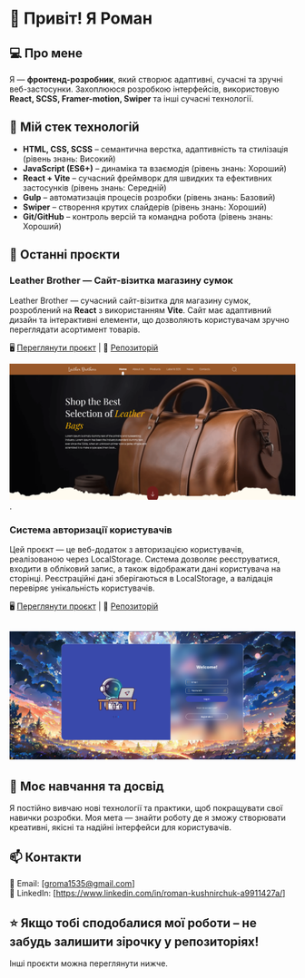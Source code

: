 # 👋 Привіт! Я Роман

## 💻 Про мене
Я — **фронтенд-розробник**, який створює адаптивні, сучасні та зручні веб-застосунки. Захоплююся розробкою інтерфейсів, використовую **React, SCSS, Framer-motion, Swiper** та інші сучасні технології.

## 🚀 Мій стек технологій
- **HTML, CSS, SCSS** – семантична верстка, адаптивність та стилізація (рівень знань: Високий)
- **JavaScript (ES6+)** – динаміка та взаємодія (рівень знань: Хороший)
- **React + Vite** – сучасний фреймворк для швидких та ефективних застосунків (рівень знань: Середній)
- **Gulp** – автоматизація процесів розробки (рівень знань: Базовий)
- **Swiper** – створення крутих слайдерів (рівень знань: Хороший)
- **Git/GitHub** – контроль версій та командна робота (рівень знань: Хороший)

## 📌 Останні проєкти
### **Leather Brother** — Сайт-візитка магазину сумок

Leather Brother — сучасний сайт-візитка для магазину сумок, розроблений на **React** з використанням **Vite**. Сайт має адаптивний дизайн та інтерактивні елементи, що дозволяють користувачам зручно переглядати асортимент товарів.

🖥️ [Переглянути проєкт](https://ormd.github.io/leather-brothers-shop/) | 📂 [Репозиторій](https://github.com/OrmD/leather-brothers-shop)

![Leather Brother](Leather-Brothers.png). 

### **Система авторизації користувачів**

Цей проєкт — це веб-додаток з авторизацією користувачів, реалізованою через LocalStorage. Система дозволяє реєструватися, входити в обліковий запис, а також відображати дані користувача на сторінці. Реєстраційні дані зберігаються в LocalStorage, а валідація перевіряє унікальність користувачів.

🖥️ [Переглянути проєкт](https://ormd.github.io/Authorization-site/) | 📂 [Репозиторій](https://github.com/OrmD/Authorization-site)

![Система авторизації](authorization-site.png) 
---
## 🌱 Моє навчання та досвід

Я постійно вивчаю нові технології та практики, щоб покращувати свої навички розробки. Моя мета — знайти роботу де я зможу створювати креативні, якісні та надійні інтерфейси для користувачів.

## 📫 Контакти
📧 Email: [groma1535@gmail.com]  
💼 LinkedIn: [https://www.linkedin.com/in/roman-kushnirchuk-a9911427a/]  

⭐ Якщо тобі сподобалися мої роботи – не забудь залишити зірочку у репозиторіях!
---
Інші проєкти можна переглянути нижче.
